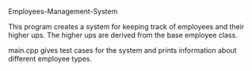 Employees-Management-System

This program creates a system for keeping track of employees and their higher ups. The higher ups are derived from the base employee class.

main.cpp gives test cases for the system and prints information about different employee types.
